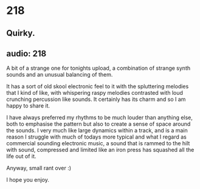 # 218
## Quirky.
audio: 218
---

A bit of a strange one for tonights upload, a combination of strange synth sounds and an unusual balancing of them.

It has a sort of old skool electronic feel to it with the spluttering melodies that I kind of like, with whispering raspy melodies contrasted with loud crunching percussion like sounds. It certainly has its charm and so I am happy to share it.

I have always preferred my rhythms to be much louder than anything else, both to emphasise the pattern but also to create a sense of space around the sounds. I very much like large dynamics within a track, and is a main reason I struggle with much of todays more typical and what I regard as commercial sounding electronic music, a sound that is rammed to the hilt with sound, compressed and limited like an iron press has squashed all the life out of it.

Anyway, small rant over :)

I hope you enjoy.